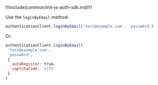 !!!include(common/init-js-auth-sdk.md)!!!

Use the `loginByEmail` method:

```javascript
authenticationClient.loginByEmail('test@example.com', 'passw0rd')
```

Or:

```javascript
authenticationClient.loginByEmail(
 'test@example.com',
 'passw0rd',
 {
   autoRegister: true，
   captchaCode: 'xj72'
 }
)
```
